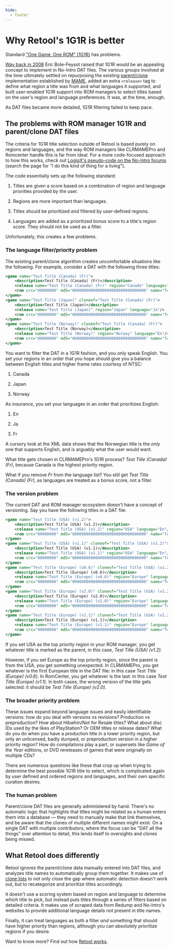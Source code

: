 ```yaml
---
hide:
  - footer
---
```


# Why Retool's 1G1R is better

Standard ["One Game, One ROM" (1G1R)](../terminology/#1g1r) has problems.

[Way back in 2008](https://forum.no-intro.org/viewtopic.php?f=2&t=544) Eric Bole-Feysot
raised that 1G1R would be an appealing concept to implement in No-Intro DAT files. The
various groups involved at the time ultimately settled on repurposing the existing
[parent/clone](../terminology/#parents-and-clones) implementation established by [MAME](https://www.mamedev.org),
added an extra `<release>` tag to define what region a title was from and what languages
it supported, and built user-enabled 1G1R support into ROM managers to select titles based
on the user's region and language preferences. It was, at the time, enough.

As DAT files became more detailed, 1G1R filtering failed to keep pace.

## The problems with ROM manager 1G1R and parent/clone DAT files

The criteria for 1G1R title selection outside of Retool is based purely on regions and
languages, and the way ROM managers like CLRMAMEPro and Romcenter handle this is far from
ideal. For a more code-focused approach to how this works, check out
[LogiqX's pseudo-code on the No-Intro forums](https://forum.no-intro.org/viewtopic.php?f=2&t=544)
(search the page for "I do this kind of thing for a living").

The code essentially sets up the following standard:

1.  Titles are given a score based on a combination of region and language priorities
	provided by the user.

1.  Regions are more important than languages.

1.  Titles should be prioritized _and_ filtered by user-defined regions.

1.  Languages are added as a prioritized bonus score to a title's region score. They
	should not be used as a filter.

Unfortunately, this creates a few problems.

### The language filter/priority problem

The existing parent/clone algorithm creates uncomfortable situations like the
following. For example, consider a DAT with the following three titles:

```xml
<game name="Test Title (Canada) (Fr)">
    <description>Test Title (Canada) (Fr)</description>
    <release name="Test Title (Canada) (Fr)" region="Canada" language="Fr"/>
    <rom crc="00000000" md5="00000000000000000000000000000000" name="Test Title (Canada) (Fr).bin" sha1="0000000000000000000000000000000000000000" size="100000000"/>
</game>
<game name="Test Title (Japan)" cloneof="Test Title (Canada) (Fr)">
    <description>Test Title (Japan)</description>
    <release name="Test Title (Japan)" region="Japan" language="Ja"/>
    <rom crc="00000000" md5="00000000000000000000000000000000" name="Test Title (Japan).bin" sha1="0000000000000000000000000000000000000000" size="100000000"/>
</game>
<game name="Test Title (Norway)" cloneof="Test Title (Canada) (Fr)">
    <description>Test Title (Norway)</description>
    <release name="Test Title (Norway)" region="Norway" language="En"/>
    <rom crc="00000000" md5="00000000000000000000000000000000" name="Test Title (Norway).bin" sha1="0000000000000000000000000000000000000000" size="100000000"/>
</game>
```

You want to filter the DAT in a 1G1R fashion, and you only speak English. You set your
regions in an order that you hope should give you a balance between English titles and
higher frame rates courtesy of NTSC:

1.  Canada

1.  Japan

1.  Norway

As insurance, you set your languages in an order that prioritizes English:

1. En

1. Ja

1. Fr

A cursory look at the XML data shows that the Norwegian title is the _only_ one
that supports English, and is arguably what the user would want.

What title gets chosen in CLRMAMEPro's 1G1R process? _Test Title (Canada) (Fr)_, because
Canada is the highest priority region.

What if you remove _Fr_ from the language list? You still get _Test Title (Canada) (Fr)_,
as languages are treated as a bonus score, not a filter.

### The version problem

The current DAT and ROM manager ecosystem doesn't have a concept of versioning. Say you
have the following titles in a DAT file:

```xml
<game name="Test Title (USA) (v1.2)">
    <description>Test Title (USA) (v1.2)</description>
    <release name="Test Title (USA) (v1.2)" region="USA" language="En"/>
    <rom crc="00000000" md5="00000000000000000000000000000000" name="Test Title (USA) (v1.2).bin" sha1="0000000000000000000000000000000000000000" size="100000000"/>
</game>
<game name="Test Title (USA) (v1.1)" cloneof="Test Title (USA) (v1.2)">
    <description>Test Title (USA) (v1.1)</description>
    <release name="Test Title (USA) (v1.1)" region="USA" language="En"/>
    <rom crc="00000000" md5="00000000000000000000000000000000" name="Test Title (USA) (v1.1).bin" sha1="0000000000000000000000000000000000000000" size="100000000"/>
</game>
<game name="Test Title (Europe) (v0.6)" cloneof="Test Title (USA) (v1.2)">
    <description>Test Title (Europe) (v0.6)</description>
    <release name="Test Title (Europe) (v0.6)" region="Europe" language="En"/>
    <rom crc="00000000" md5="00000000000000000000000000000000" name="Test Title (Europe) (v0.6).bin" sha1="0000000000000000000000000000000000000000" size="100000000"/>
</game>
<game name="Test Title (Europe) (v2.0)" cloneof="Test Title (USA) (v1.2)">
    <description>Test Title (Europe) (v2.0)</description>
    <release name="Test Title (Europe) (v2.0)" region="Europe" language="En"/>
    <rom crc="00000000" md5="00000000000000000000000000000000" name="Test Title (Europe) (v2.0).bin" sha1="0000000000000000000000000000000000000000" size="100000000"/>
</game>
<game name="Test Title (Europe) (v1.1)" cloneof="Test Title (USA) (v1.2)">
    <description>Test Title (Europe) (v1.1)</description>
    <release name="Test Title (Europe) (v1.1)" region="Europe" language="En"/>
    <rom crc="00000000" md5="00000000000000000000000000000000" name="Test Title (Europe) (v1.1).bin" sha1="0000000000000000000000000000000000000000" size="100000000"/>
</game>
```

If you set USA as the top priority region in your ROM manager, you get whatever title is
marked as the parent, in this case, _Test Title (USA) (v1.2)_.

However, if you set Europe as the top priority region, since the parent is from the USA,
you get something unexpected. In CLRMAMEPro, you get whatever is the first European title
in the DAT file: in this case _Test Title (Europe) (v0.6)_. In RomCenter, you get whatever
is the last: in this case _Test Title (Europe) (v1.1)_. In both cases, the wrong version of
the title gets selected: it should be _Test Title (Europe) (v2.0)_.

### The broader priority problem

These issues expand beyond language issues and easily identifiable versions: how do you
deal with versions vs revisions? Production vs preproduction? How about Hibaihin/Not for
Resale titles? What about disc IDs used by the likes of PlayStation? Or OEM titles or
release dates? What do you do when you have a production title in a lower priority region,
but only an unlicensed, badly dumped, or preproduction version in a higher priority
region? How do compilations play a part, or supersets like _Game of the Year_ editions,
or DVD rereleases of games that were originally on multiple CDs?

There are numerous questions like these that crop up when trying to determine the best
possible 1G1R title to select, which is complicated again by user defined and ordered
regions and languages, and their own specific curation desires.

### The human problem

Parent/clone DAT files are generally administered by hand. There's no automatic logic that
highlights that titles might be related as a human enters them into a database &mdash;
they need to manually make that link themselves, and be aware that the clones of multiple
different names might exist. On a single DAT with multiple contributors, where the focus
can be "DAT all the things" over attention to detail, this lends itself to oversights and
clones being missed.

## What Retool does differently

Retool ignores the parent/clone data manually entered into DAT files, and analyzes title
names to automatically group them together. It makes use of [clone lists](../clone-lists)
to not only close the gap where automatic detection doesn't work out, but to recategorize
and prioritize titles accordingly.

It doesn't use a scoring system based on region and language to determine which title to
pick, but instead puts titles through a series of filters based on detailed criteria. It
makes use of scraped data from Redump and No-Intro's websites to provide additional
language details not present in title names.

Finally, it can treat languages as both a filter _and_ something that should have higher
priority than regions, although you can absolutely prioritize regions if you desire.

Want to know more? Find out how [Retool works](../how-retool-works).